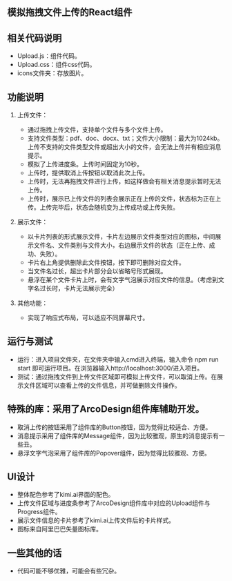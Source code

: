 ## 模拟拖拽文件上传的React组件

## 相关代码说明
   - Upload.js：组件代码。
   - Upload.css：组件css代码。
   - icons文件夹：存放图片。

## 功能说明
1. 上传文件：
   - 通过拖拽上传文件，支持单个文件与多个文件上传。
   - 支持文件类型：pdf、doc、docx、txt；文件大小限制：最大为1024kb。上传不支持的文件类型文件或超出大小的文件，会无法上传并有相应消息提示。
   - 模拟了上传进度条。上传时间固定为10秒。
   - 上传时，提供取消上传按钮以取消此次上传。
   - 上传时，无法再拖拽文件进行上传，如这样做会有相关消息提示暂时无法上传。
   - 上传时，展示已上传文件的列表会展示正在上传的文件，状态标为正在上传。上传完毕后，状态会随机变为上传成功或上传失败。

2. 展示文件：
   - 以卡片列表的形式展示文件，卡片左边展示文件类型对应的图标，中间展示文件名、文件类别与文件大小，右边展示文件的状态（正在上传、成功、失败）。
   - 卡片右上角提供删除此文件按钮，按下即可删除对应文件。
   - 当文件名过长，超出卡片部分会以省略号形式展现。
   - 悬浮在某个文件卡片上时，会有文字气泡展示对应文件的信息。（考虑到文字名过长时，卡片无法展示完全）

3. 其他功能：
   - 实现了响应式布局，可以适应不同屏幕尺寸。

## 运行与测试
   - 运行：进入项目文件夹，在文件夹中输入cmd进入终端，输入命令 npm run start 即可运行项目。在浏览器输入http://localhost:3000/进入项目。
   - 测试：通过拖拽文件到上传文件区域即可模拟上传文件，可以取消上传。在展示文件区域可以查看上传的文件信息，并可做删除文件操作。

## 特殊的库：采用了ArcoDesign组件库辅助开发。
   - 取消上传的按钮采用了组件库的Button按钮，因为觉得比较适合、方便。
   - 消息提示采用了组件库的Message组件，因为比较雅观，原生的消息提示有一些丑。
   - 悬浮文字气泡采用了组件库的Popover组件，因为觉得比较雅观、方便。

## UI设计
   - 整体配色参考了kimi.ai界面的配色。
   - 上传文件区域与进度条参考了ArcoDesign组件库中对应的Upload组件与Progress组件。
   - 展示文件信息的卡片参考了kimi.ai上传文件后的卡片样式。
   - 图标来自阿里巴巴矢量图标库。

## 一些其他的话
- 代码可能不够优雅，可能会有些冗杂。

